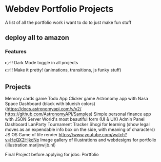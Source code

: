 # Webdev Portfolio Projects
A list of all the portfolio work i want to do to just make fun stuff

## deploy all to amazon

### Features  
:point_right:!! Dark Mode toggle in all projects  
:point_right:!! Make it pretty! (animations, transitions, js funky stuff)  

## Projects

Memory cards game
Todo App
Clicker game
Astronomy app with Nasa Space Dashboard (black with blueish colors) (https://docs.astronomyapi.com/v/v2/ https://github.com/AstronomyAPI/Samples)
Simple personal finance app with JSON Server
World's most beautiful form (UI & UX)
Admin Panel Dashboard
LanParty Tournament Tracker
Shogi for learning (show legal moves as an expendable info box on the side, with meaning of characters)
JS OS
Game of life render https://www.youtube.com/watch?v=HeQX2HjkcNo
Image gallery of illustrations and webdesigns for portfolio (illustration.marijnwijb.nl)

Final Project before applying for jobs: Portfolio




